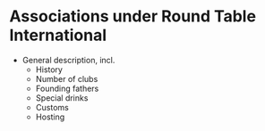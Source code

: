 # Associations under Round Table International

- General description, incl.
   - History
   - Number of clubs
   - Founding fathers
   - Special drinks
   - Customs
   - Hosting
